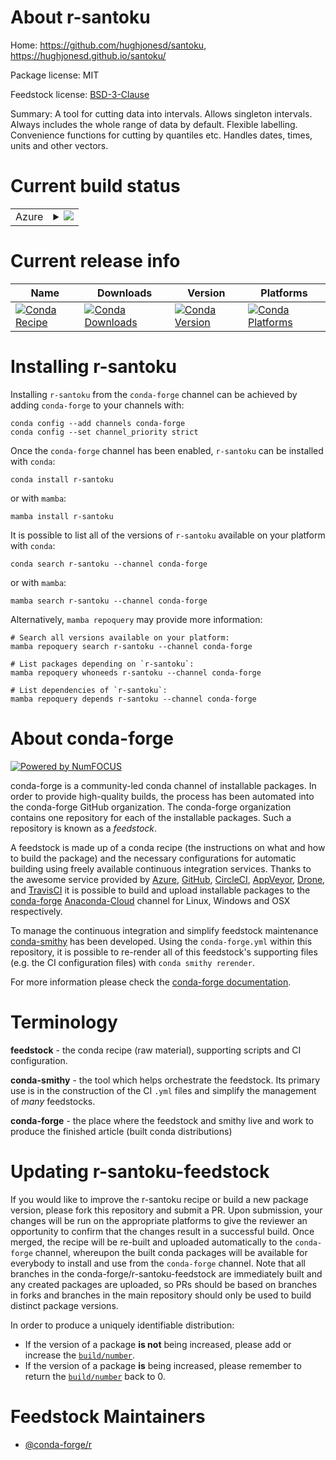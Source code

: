 About r-santoku
===============

Home: https://github.com/hughjonesd/santoku, https://hughjonesd.github.io/santoku/

Package license: MIT

Feedstock license: [BSD-3-Clause](https://github.com/conda-forge/r-santoku-feedstock/blob/main/LICENSE.txt)

Summary: A tool for cutting data into intervals. Allows singleton intervals. Always includes the whole range of data by default. Flexible labelling. Convenience functions for cutting by quantiles etc. Handles dates, times, units and other vectors.

Current build status
====================


<table>
    
  <tr>
    <td>Azure</td>
    <td>
      <details>
        <summary>
          <a href="https://dev.azure.com/conda-forge/feedstock-builds/_build/latest?definitionId=16376&branchName=main">
            <img src="https://dev.azure.com/conda-forge/feedstock-builds/_apis/build/status/r-santoku-feedstock?branchName=main">
          </a>
        </summary>
        <table>
          <thead><tr><th>Variant</th><th>Status</th></tr></thead>
          <tbody><tr>
              <td>linux_64_r_base4.1</td>
              <td>
                <a href="https://dev.azure.com/conda-forge/feedstock-builds/_build/latest?definitionId=16376&branchName=main">
                  <img src="https://dev.azure.com/conda-forge/feedstock-builds/_apis/build/status/r-santoku-feedstock?branchName=main&jobName=linux&configuration=linux_64_r_base4.1" alt="variant">
                </a>
              </td>
            </tr><tr>
              <td>linux_64_r_base4.2</td>
              <td>
                <a href="https://dev.azure.com/conda-forge/feedstock-builds/_build/latest?definitionId=16376&branchName=main">
                  <img src="https://dev.azure.com/conda-forge/feedstock-builds/_apis/build/status/r-santoku-feedstock?branchName=main&jobName=linux&configuration=linux_64_r_base4.2" alt="variant">
                </a>
              </td>
            </tr><tr>
              <td>osx_64_r_base4.1</td>
              <td>
                <a href="https://dev.azure.com/conda-forge/feedstock-builds/_build/latest?definitionId=16376&branchName=main">
                  <img src="https://dev.azure.com/conda-forge/feedstock-builds/_apis/build/status/r-santoku-feedstock?branchName=main&jobName=osx&configuration=osx_64_r_base4.1" alt="variant">
                </a>
              </td>
            </tr><tr>
              <td>osx_64_r_base4.2</td>
              <td>
                <a href="https://dev.azure.com/conda-forge/feedstock-builds/_build/latest?definitionId=16376&branchName=main">
                  <img src="https://dev.azure.com/conda-forge/feedstock-builds/_apis/build/status/r-santoku-feedstock?branchName=main&jobName=osx&configuration=osx_64_r_base4.2" alt="variant">
                </a>
              </td>
            </tr><tr>
              <td>win_64</td>
              <td>
                <a href="https://dev.azure.com/conda-forge/feedstock-builds/_build/latest?definitionId=16376&branchName=main">
                  <img src="https://dev.azure.com/conda-forge/feedstock-builds/_apis/build/status/r-santoku-feedstock?branchName=main&jobName=win&configuration=win_64_" alt="variant">
                </a>
              </td>
            </tr>
          </tbody>
        </table>
      </details>
    </td>
  </tr>
</table>

Current release info
====================

| Name | Downloads | Version | Platforms |
| --- | --- | --- | --- |
| [![Conda Recipe](https://img.shields.io/badge/recipe-r--santoku-green.svg)](https://anaconda.org/conda-forge/r-santoku) | [![Conda Downloads](https://img.shields.io/conda/dn/conda-forge/r-santoku.svg)](https://anaconda.org/conda-forge/r-santoku) | [![Conda Version](https://img.shields.io/conda/vn/conda-forge/r-santoku.svg)](https://anaconda.org/conda-forge/r-santoku) | [![Conda Platforms](https://img.shields.io/conda/pn/conda-forge/r-santoku.svg)](https://anaconda.org/conda-forge/r-santoku) |

Installing r-santoku
====================

Installing `r-santoku` from the `conda-forge` channel can be achieved by adding `conda-forge` to your channels with:

```
conda config --add channels conda-forge
conda config --set channel_priority strict
```

Once the `conda-forge` channel has been enabled, `r-santoku` can be installed with `conda`:

```
conda install r-santoku
```

or with `mamba`:

```
mamba install r-santoku
```

It is possible to list all of the versions of `r-santoku` available on your platform with `conda`:

```
conda search r-santoku --channel conda-forge
```

or with `mamba`:

```
mamba search r-santoku --channel conda-forge
```

Alternatively, `mamba repoquery` may provide more information:

```
# Search all versions available on your platform:
mamba repoquery search r-santoku --channel conda-forge

# List packages depending on `r-santoku`:
mamba repoquery whoneeds r-santoku --channel conda-forge

# List dependencies of `r-santoku`:
mamba repoquery depends r-santoku --channel conda-forge
```


About conda-forge
=================

[![Powered by
NumFOCUS](https://img.shields.io/badge/powered%20by-NumFOCUS-orange.svg?style=flat&colorA=E1523D&colorB=007D8A)](https://numfocus.org)

conda-forge is a community-led conda channel of installable packages.
In order to provide high-quality builds, the process has been automated into the
conda-forge GitHub organization. The conda-forge organization contains one repository
for each of the installable packages. Such a repository is known as a *feedstock*.

A feedstock is made up of a conda recipe (the instructions on what and how to build
the package) and the necessary configurations for automatic building using freely
available continuous integration services. Thanks to the awesome service provided by
[Azure](https://azure.microsoft.com/en-us/services/devops/), [GitHub](https://github.com/),
[CircleCI](https://circleci.com/), [AppVeyor](https://www.appveyor.com/),
[Drone](https://cloud.drone.io/welcome), and [TravisCI](https://travis-ci.com/)
it is possible to build and upload installable packages to the
[conda-forge](https://anaconda.org/conda-forge) [Anaconda-Cloud](https://anaconda.org/)
channel for Linux, Windows and OSX respectively.

To manage the continuous integration and simplify feedstock maintenance
[conda-smithy](https://github.com/conda-forge/conda-smithy) has been developed.
Using the ``conda-forge.yml`` within this repository, it is possible to re-render all of
this feedstock's supporting files (e.g. the CI configuration files) with ``conda smithy rerender``.

For more information please check the [conda-forge documentation](https://conda-forge.org/docs/).

Terminology
===========

**feedstock** - the conda recipe (raw material), supporting scripts and CI configuration.

**conda-smithy** - the tool which helps orchestrate the feedstock.
                   Its primary use is in the construction of the CI ``.yml`` files
                   and simplify the management of *many* feedstocks.

**conda-forge** - the place where the feedstock and smithy live and work to
                  produce the finished article (built conda distributions)


Updating r-santoku-feedstock
============================

If you would like to improve the r-santoku recipe or build a new
package version, please fork this repository and submit a PR. Upon submission,
your changes will be run on the appropriate platforms to give the reviewer an
opportunity to confirm that the changes result in a successful build. Once
merged, the recipe will be re-built and uploaded automatically to the
`conda-forge` channel, whereupon the built conda packages will be available for
everybody to install and use from the `conda-forge` channel.
Note that all branches in the conda-forge/r-santoku-feedstock are
immediately built and any created packages are uploaded, so PRs should be based
on branches in forks and branches in the main repository should only be used to
build distinct package versions.

In order to produce a uniquely identifiable distribution:
 * If the version of a package **is not** being increased, please add or increase
   the [``build/number``](https://docs.conda.io/projects/conda-build/en/latest/resources/define-metadata.html#build-number-and-string).
 * If the version of a package **is** being increased, please remember to return
   the [``build/number``](https://docs.conda.io/projects/conda-build/en/latest/resources/define-metadata.html#build-number-and-string)
   back to 0.

Feedstock Maintainers
=====================

* [@conda-forge/r](https://github.com/conda-forge/r/)

